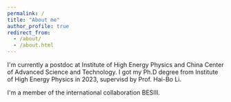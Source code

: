 ```yaml
---
permalink: /
title: "About me"
author_profile: true
redirect_from: 
  - /about/
  - /about.html
---
```


I'm currently a postdoc at Institute of High Energy Physics and China Center of Advanced Science and Technology. I got my Ph.D degree from Institute of High Energy Physics in 2023, supervisd by Prof. Hai-Bo Li.

I'm a member of the international collaboration BESIII.
